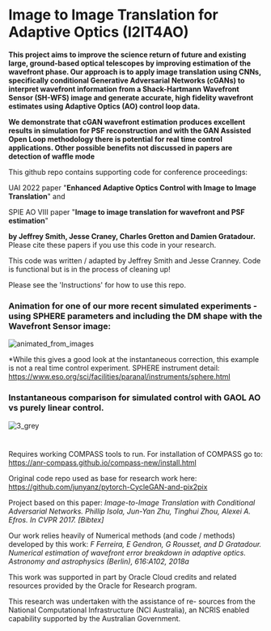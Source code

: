 # Image to Image Translation for Adaptive Optics (I2IT4AO) 

**This project aims to improve the science return of future and existing large, ground-based optical telescopes by improving estimation of the wavefront phase. Our approach is to apply image translation using CNNs, specifically conditional Generative Adversarial Networks (cGANs) to interpret wavefront information from a Shack-Hartmann Wavefront Sensor (SH-WFS) image and generate accurate, high fidelity wavefront estimates using Adaptive Optics (AO) control loop data.**

**We demonstrate that cGAN wavefront estimation produces excellent results in simulation for PSF reconstruction and with the GAN Assisted Open Loop methodology there is potential for real time control applications. Other possible benefits not discussed in papers are detection of waffle mode**

This github repo contains supporting code for conference proceedings:

UAI 2022 paper "**Enhanced Adaptive Optics Control with Image to Image Translation**"  and

SPIE AO VIII paper "**Image to image translation for wavefront and PSF estimation**" 

**by Jeffrey Smith, Jesse Craney, Charles Gretton and Damien Gratadour.**
Please cite these papers if you use this code in your research.

This code was written / adapted by Jeffrey Smith and Jesse Cranney.
Code is functional but is in the process of cleaning up!

Please see the 'Instructions' for how to use this repo.

### Animation for one of our more recent simulated experiments - using SPHERE parameters and including the DM shape with the Wavefront Sensor image:

![animated_from_images](https://user-images.githubusercontent.com/104841506/178396080-5f5ce8a9-7679-4fd3-bc94-da9fc105f0b3.gif)

*While this gives a good look at the instantaneous correction, this example is not a real time control experiment. SPHERE instrument detail: https://www.eso.org/sci/facilities/paranal/instruments/sphere.html

### Instantaneous comparison for simulated control with GAOL AO vs purely linear control. 

![3_grey](https://user-images.githubusercontent.com/104841506/178396370-af214a9c-bc33-473a-9e19-29a86c257d73.png)

#
#
#

Requires working COMPASS tools to run. For installation of COMPASS go to:
https://anr-compass.github.io/compass-new/install.html

Original code repo used as base for research work here:
https://github.com/junyanz/pytorch-CycleGAN-and-pix2pix

Project based on this paper:
_Image-to-Image Translation with Conditional Adversarial Networks.
Phillip Isola, Jun-Yan Zhu, Tinghui Zhou, Alexei A. Efros. In CVPR 2017. [Bibtex]_

Our work relies heavily of Numerical methods (and code / methods) developed by this work:
_F Ferreira, E Gendron, G Rousset, and D Gratadour. Numerical estimation of wavefront error breakdown in adaptive optics. 
Astronomy and astrophysics (Berlin), 616:A102, 2018a_

This work was supported in part by Oracle Cloud credits
and related resources provided by the Oracle for Research
program.

This research was undertaken with the assistance of re-
sources from the National Computational Infrastructure
(NCI Australia), an NCRIS enabled capability supported by
the Australian Government.

